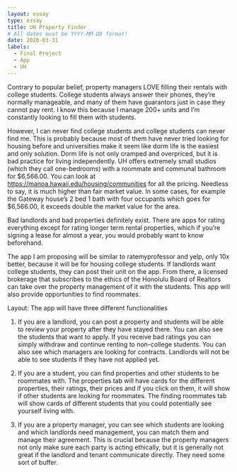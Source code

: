 ```yaml
---
layout: essay
type: essay
title: UH Property Finder
# All dates must be YYYY-MM-DD format!
date: 2020-03-31
labels:
  - Final Project
  - App
  - UH
---
```


Contrary to popular belief, property managers LOVE filling their rentals with college students. College students always answer their phones, they’re normally manageable, and many of them have guarantors just in case they cannot pay rent. I know this because I manage 200+ units and I’m constantly looking to fill them with students. 

However, I can never find college students and college students can never find me. This is probably because most of them have never tried looking for housing before and universities make it seem like dorm life is the easiest and only solution. Dorm life is not only cramped and overpriced, but it is bad practice for living independently. UH offers extremely small studios (which they call one-bedrooms) with a roommate and communal bathroom for $6,566.00. You can look at https://manoa.hawaii.edu/housing/communities for all the pricing. Needless to say, it is much higher than fair market value. In some cases, for example the Gateway house’s 2 bed 1 bath with four occupants which goes for $6,566.00, it exceeds double the market value for the area.


Bad landlords and bad properties definitely exist. There are apps for rating everything except for rating longer term rental properties, which if you’re signing a lease for almost a year, you would probably want to know beforehand. 

The app I am proposing will be similar to ratemyprofessor and yelp, only 10x better, because it will be for housing college students. If landlords want college students, they can post their unit on the app. From there, a licensed brokerage that subscribes to the ethics of the Honolulu Board of Realtors can take over the property management of it with the students. This app will also provide opportunities to find roommates.

Layout: The app will have three different functionalities
1. If you are a landlord, you can post a property and students will be able to review your property after they have stayed there. You can also see the students that want to apply. If you receive bad ratings you can simply withdraw and continue renting to non-college students. You can also see which managers are looking for contracts. Landlords will not be able to see students if they have not applied yet.

2. If you are a student, you can find properties and other students to be roommates with. The properties tab will have cards for the different properties, their ratings, their prices and if you click on them, it will show if other students are looking for roommates. The finding roommates tab will show cards of different students that you could potentially see yourself living with.

3. If you are a property manager, you can see which students are looking and which landlords need management, you can match them and manage their agreement. This is crucial because the property managers not only make sure each party is acting ethically, but it is generally not great if the landlord and tenant communicate directly. They need some sort of buffer.
